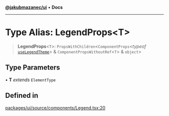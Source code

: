[**@jakubmazanec/ui**](../README.md) • **Docs**

---

# Type Alias: LegendProps\<T\>

> **LegendProps**\<`T`\>: `PropsWithChildren`\<`ComponentProps`\<_typeof_
> [`useLegendTheme`](../functions/useLegendTheme.md)\> & `ComponentPropsWithoutRef`\<`T`\> &
> `object`\>

## Type Parameters

• **T** _extends_ `ElementType`

## Defined in

[packages/ui/source/components/Legend.tsx:20](https://github.com/jakubmazanec/tools/blob/a5f92f7f2969c6804808173bd093f7dbafca1b9f/packages/ui/source/components/Legend.tsx#L20)
